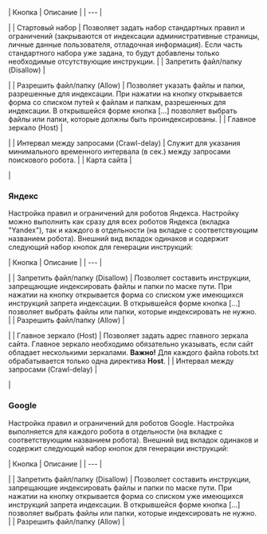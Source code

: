 | Кнопка | Описание |
| --- |

|
| Стартовый набор | Позволяет задать набор стандартных правил и ограничений (закрываются от индексации административные страницы, личные данные пользователя, отладочная информация).   Если часть стандартного набора уже задана, то будут добавлены только необходимые отсутствующие инструкции. |
| Запретить файл/папку (Disallow) |

|
| Разрешить файл/папку (Allow) | Позволяет указать файлы и папки, разрешенные для индексации.   При нажатии на кнопку открывается форма со списком путей к файлам и папкам, разрешенных для индексации. В открывшейся форме кнопка [...] позволяет выбрать файлы или папки, которые должны быть проиндексированы. |
| Главное зеркало (Host) |

|
| Интервал между запросами (Crawl-delay) | Служит для указания минимального временного интервала (в сек.) между запросами поискового робота. |
| Карта сайта |

|

### Яндекс

Настройка правил и ограничений для роботов Яндекса. Настройку можно выполнить как сразу для всех роботов Яндекса (вкладка "Yandex"), так и каждого в отдельности (на вкладке с соответствующим названием робота). Внешний вид вкладок одинаков и содержит следующий набор кнопок для генерации инструкций:

| Кнопка | Описание |
| --- |

|
| Запретить файл/папку (Disallow) | Позволяет составить инструкции, запрещающие индексировать файлы и папки по маске пути.   При нажатии на кнопку открывается форма со списком уже имеющихся инструкций запрета индексации. В открывшейся форме кнопка [...] позволяет выбрать файлы или папки, которые индексировать не нужно. |
| Разрешить файл/папку (Allow) |

|
| Главное зеркало (Host) | Позволяет задать адрес главного зеркала сайта. Главное зеркало необходимо обязательно указывать, если сайт обладает несколькими зеркалами.   **Важно!** Для каждого файла robots.txt обрабатывается только одна директива **Host**. |
| Интервал между запросами (Crawl-delay) |

|

### Google

Настройка правил и ограничений для роботов Google. Настройка выполняется для каждого робота в отдельности (на вкладке с соответствующим названием робота). Внешний вид вкладок одинаков и содержит следующий набор кнопок для генерации инструкций:

| Кнопка | Описание |
| --- |

|
| Запретить файл/папку (Disallow) | Позволяет составить инструкции, запрещающие индексировать файлы и папки по маске пути.   При нажатии на кнопку открывается форма со списком уже имеющихся инструкций запрета индексации. В открывшейся форме кнопка [...] позволяет выбрать файлы или папки, которые индексировать не нужно. |
| Разрешить файл/папку (Allow) |